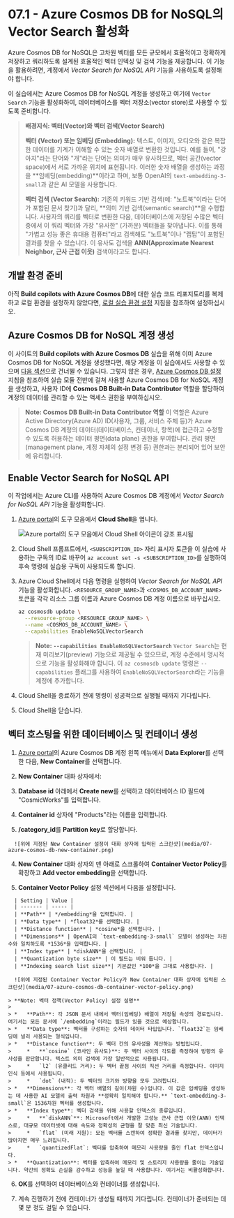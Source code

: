 # 07.1 - Azure Cosmos DB for NoSQL의 Vector Search 활성화

Azure Cosmos DB for NoSQL은 고차원 벡터를 모든 규모에서 효율적이고 정확하게 저장하고 쿼리하도록 설계된 효율적인 벡터 인덱싱 및 검색 기능을 제공합니다. 이 기능을 활용하려면, 계정에서 *Vector Search for NoSQL API* 기능을 사용하도록 설정해야 합니다.

이 실습에서는 Azure Cosmos DB for NoSQL 계정을 생성하고 여기에 `Vector Search` 기능을 활성화하여, 데이터베이스를 벡터 저장소(vector store)로 사용할 수 있도록 준비합니다.

> **배경지식: 벡터(Vector)와 벡터 검색(Vector Search)**
>
> **벡터 (Vector) 또는 임베딩 (Embedding):**
> 텍스트, 이미지, 오디오와 같은 복잡한 데이터를 기계가 이해할 수 있는 숫자 배열로 변환한 것입니다. 예를 들어, "강아지"라는 단어와 "개"라는 단어는 의미가 매우 유사하므로, 벡터 공간(vector space)에서 서로 가까운 위치에 표현됩니다. 이러한 숫자 배열을 생성하는 과정을 **임베딩(embedding)**이라고 하며, 보통 OpenAI의 `text-embedding-3-small`과 같은 AI 모델을 사용합니다.
>
> **벡터 검색 (Vector Search):**
> 기존의 키워드 기반 검색(예: "노트북"이라는 단어가 포함된 문서 찾기)과 달리, **의미 기반 검색(semantic search)**을 수행합니다. 사용자의 쿼리를 벡터로 변환한 다음, 데이터베이스에 저장된 수많은 벡터 중에서 이 쿼리 벡터와 가장 "유사한" (가까운) 벡터들을 찾아냅니다. 이를 통해 "가볍고 성능 좋은 휴대용 컴퓨터"라고 검색해도 "노트북"이나 "랩탑"이 포함된 결과를 찾을 수 있습니다. 이 유사도 검색을 **ANN(Approximate Nearest Neighbor, 근사 근접 이웃)** 검색이라고도 합니다.

## 개발 환경 준비

아직 **Build copilots with Azure Cosmos DB**에 대한 실습 코드 리포지토리를 복제하고 로컬 환경을 설정하지 않았다면, [로컬 실습 환경 설정](00-setup-lab-environment.md) 지침을 참조하여 설정하십시오.

## Azure Cosmos DB for NoSQL 계정 생성

이 사이트의 **Build copilots with Azure Cosmos DB** 실습을 위해 이미 Azure Cosmos DB for NoSQL 계정을 생성했다면, 해당 계정을 이 실습에서도 사용할 수 있으며 [다음 섹션](#enable-vector-search-for-nosql-api)으로 건너뛸 수 있습니다. 그렇지 않은 경우, [Azure Cosmos DB 설정](../../common/instructions/00-setup-cosmos-db.md) 지침을 참조하여 실습 모듈 전반에 걸쳐 사용할 Azure Cosmos DB for NoSQL 계정을 생성하고, 사용자 ID에 **Cosmos DB Built-in Data Contributor** 역할을 할당하여 계정의 데이터를 관리할 수 있는 액세스 권한을 부여하십시오.

> **Note: Cosmos DB Built-in Data Contributor 역할**
> 이 역할은 Azure Active Directory(Azure AD) ID(사용자, 그룹, 서비스 주체 등)가 Azure Cosmos DB 계정의 데이터(데이터베이스, 컨테이너, 항목)에 접근하고 수정할 수 있도록 허용하는 데이터 평면(data plane) 권한을 부여합니다. 관리 평면(management plane, 계정 자체의 설정 변경 등) 권한과는 분리되어 있어 보안에 유리합니다.

## Enable Vector Search for NoSQL API

이 작업에서는 Azure CLI를 사용하여 Azure Cosmos DB 계정에서 *Vector Search for NoSQL API* 기능을 활성화합니다.

1.  [Azure portal](https://portal.azure.com)의 도구 모음에서 **Cloud Shell**을 엽니다.

    ![Azure portal의 도구 모음에서 Cloud Shell 아이콘이 강조 표시됨](media/07-azure-portal-toolbar-cloud-shell.png)

2.  Cloud Shell 프롬프트에서, `<SUBSCRIPTION_ID>` 자리 표시자 토큰을 이 실습에 사용하는 구독의 ID로 바꾸어 `az account set -s <SUBSCRIPTION_ID>`를 실행하여 후속 명령에 실습용 구독이 사용되도록 합니다.

3.  Azure Cloud Shell에서 다음 명령을 실행하여 *Vector Search for NoSQL API* 기능을 활성화합니다. `<RESOURCE_GROUP_NAME>`과 `<COSMOS_DB_ACCOUNT_NAME>` 토큰을 각각 리소스 그룹 이름과 Azure Cosmos DB 계정 이름으로 바꾸십시오.

     ```bash
     az cosmosdb update \
       --resource-group <RESOURCE_GROUP_NAME> \
       --name <COSMOS_DB_ACCOUNT_NAME> \
       --capabilities EnableNoSQLVectorSearch
     ```
    > **Note: `--capabilities EnableNoSQLVectorSearch`**
    > `Vector Search`는 현재 미리보기(preview) 기능으로 제공될 수 있으므로, 계정 수준에서 명시적으로 기능을 활성화해야 합니다. 이 `az cosmosdb update` 명령은 `--capabilities` 플래그를 사용하여 `EnableNoSQLVectorSearch`라는 기능을 계정에 추가합니다.

4.  Cloud Shell을 종료하기 전에 명령이 성공적으로 실행될 때까지 기다립니다.

5.  Cloud Shell을 닫습니다.

## 벡터 호스팅을 위한 데이터베이스 및 컨테이너 생성

1.  [Azure portal](https://portal.azure.com)의 Azure Cosmos DB 계정 왼쪽 메뉴에서 **Data Explorer**를 선택한 다음, **New Container**를 선택합니다.

2.  **New Container** 대화 상자에서:
   1.  **Database id** 아래에서 **Create new**를 선택하고 데이터베이스 ID 필드에 "CosmicWorks"를 입력합니다.
   2.  **Container id** 상자에 "Products"라는 이름을 입력합니다.
   3.  **/category_id**를 **Partition key**로 할당합니다.

      ![위에 지정된 New Container 설정이 대화 상자에 입력된 스크린샷](media/07-azure-cosmos-db-new-container.png)

   4.  **New Container** 대화 상자의 맨 아래로 스크롤하여 **Container Vector Policy**를 확장하고 **Add vector embedding**을 선택합니다.

   5.  **Container Vector Policy** 설정 섹션에서 다음을 설정합니다.

      | Setting | Value |
      | ------- | ----- |
      | **Path** | */embedding*을 입력합니다. |
      | **Data type** | *float32*를 선택합니다. |
      | **Distance function** | *cosine*을 선택합니다. |
      | **Dimensions** | OpenAI의 `text-embedding-3-small` 모델이 생성하는 차원 수와 일치하도록 *1536*을 입력합니다. |
      | **Index type** | *diskANN*을 선택합니다. |
      | **Quantization byte size** | 이 필드는 비워 둡니다. |
      | **Indexing search list size**| 기본값인 *100*을 그대로 사용합니다. |

      ![위에 지정된 Container Vector Policy가 New Container 대화 상자에 입력된 스크린샷](media/07-azure-cosmos-db-container-vector-policy.png)

    > **Note: 벡터 정책(Vector Policy) 설정 설명**
    >
    > *   **Path**: 각 JSON 문서 내에서 벡터(임베딩) 배열이 저장될 속성의 경로입니다. 여기서는 모든 문서에 `/embedding`이라는 필드가 있을 것으로 예상합니다.
    > *   **Data type**: 벡터를 구성하는 숫자의 데이터 타입입니다. `float32`는 임베딩에 널리 사용되는 형식입니다.
    > *   **Distance function**: 두 벡터 간의 유사성을 계산하는 방법입니다.
    >     *   **`cosine` (코사인 유사도)**: 두 벡터 사이의 각도를 측정하여 방향의 유사성을 판단합니다. 텍스트 의미 검색에 가장 일반적으로 사용됩니다.
    >     *   `l2` (유클리드 거리): 두 벡터 끝점 사이의 직선 거리를 측정합니다. 이미지 인식 등에서 사용됩니다.
    >     *   `dot` (내적): 두 벡터의 크기와 방향을 모두 고려합니다.
    > *   **Dimensions**: 각 벡터 배열의 길이(차원 수)입니다. 이 값은 임베딩을 생성하는 데 사용한 AI 모델의 출력 차원과 **정확히 일치해야 합니다.** `text-embedding-3-small`은 1536차원 벡터를 생성합니다.
    > *   **Index type**: 벡터 검색을 위해 사용할 인덱스의 종류입니다.
    >     *   **`diskANN`**: Microsoft에서 개발한 고성능 근사 근접 이웃(ANN) 인덱스로, 대규모 데이터셋에 대해 속도와 정확성의 균형을 잘 맞춘 최신 기술입니다.
    >     *   `flat` (미래 지원): 모든 벡터를 스캔하여 정확한 결과를 찾지만, 데이터가 많아지면 매우 느려집니다.
    >     *   `quantizedFlat`: 벡터를 압축하여 메모리 사용량을 줄인 flat 인덱스입니다.
    > *   **Quantization**: 벡터를 압축하여 메모리 및 스토리지 사용량을 줄이는 기술입니다. 약간의 정확도 손실을 감수하고 성능을 높일 때 사용합니다. 여기서는 비활성화합니다.

   6.  **OK**를 선택하여 데이터베이스와 컨테이너를 생성합니다.

   7.  계속 진행하기 전에 컨테이너가 생성될 때까지 기다립니다. 컨테이너가 준비되는 데 몇 분 정도 걸릴 수 있습니다.

